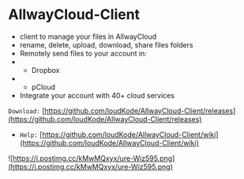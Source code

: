 # AllwayCloud-Client
* client to manage your files in AllwayCloud
* rename, delete, upload, download, share files folders
* Remotely send files to your account in:
* * Dropbox
* * pCloud
* Integrate your account with 40+ cloud services

`Download:`
[https://github.com/loudKode/AllwayCloud-Client/releases](https://github.com/loudKode/AllwayCloud-Client/releases)
* `Help:`
[https://github.com/loudKode/AllwayCloud-Client/wiki](https://github.com/loudKode/AllwayCloud-Client/wiki)

![https://i.postimg.cc/kMwMQxyx/ure-Wiz595.png](https://i.postimg.cc/kMwMQxyx/ure-Wiz595.png)

